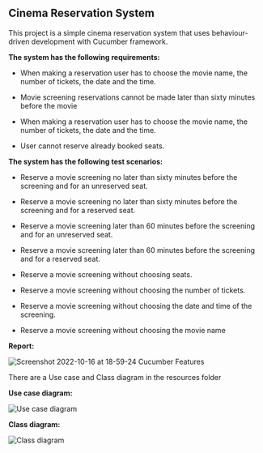 ## Cinema Reservation System

This project is a simple cinema reservation system that uses behaviour-driven development with Cucumber framework. 


**The system has the following requirements:**

- When making a reservation user has to choose the movie name, the number of tickets, the date and the time.

- Movie screening reservations cannot be made later than sixty minutes before the movie

- When making a reservation user has to choose the movie name, the number of tickets, the date and the time.

- User cannot reserve already booked seats.

**The system has the following test scenarios:**

- Reserve a movie screening no later than sixty minutes before the screening and for an unreserved seat.

- Reserve a movie screening no later than sixty minutes before the screening and for a reserved seat.

- Reserve a movie screening later than 60 minutes before the screening and for an unreserved seat.

- Reserve a movie screening later than 60 minutes before the screening and for a reserved seat.

- Reserve a movie screening without choosing seats.

- Reserve a movie screening without choosing the number of tickets.

- Reserve a movie screening without choosing the date and time of the screening.

- Reserve a movie screening without choosing the movie name

**Report:**

![Screenshot 2022-10-16 at 18-59-24 Cucumber Features](https://user-images.githubusercontent.com/66736887/196046244-cbc8c13d-fc16-43ba-bf08-aec8da334e14.png)


There are a Use case and Class diagram in the resources folder

**Use case diagram:**

![Use case diagram](https://user-images.githubusercontent.com/66736887/196046305-ef72b38e-b18d-4db4-94ba-f850d2920712.PNG)

**Class diagram:**

![Class diagram](https://user-images.githubusercontent.com/66736887/196046329-f707f03f-2075-41d5-b931-2a83f055917a.PNG)


